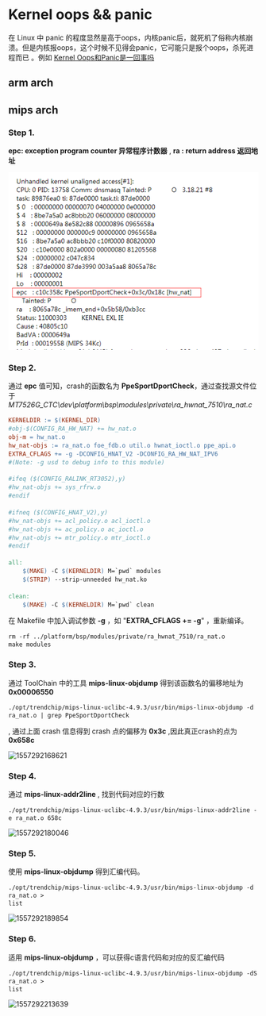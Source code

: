 #  Kernel oops && panic

在 Linux 中 panic 的程度显然是高于oops，内核panic后，就死机了俗称内核崩溃。但是内核报oops，这个时候不见得会panic，它可能只是报个oops，杀死进程而已 。例如 [Kernel Oops和Panic是一回事吗](<http://www.eeworld.com.cn/mp/ymc/a52750.jspx>)





## arm arch







## mips arch

### Step 1.

**epc: exception program counter 异常程序计数器** ,
**ra :   return address   返回地址**

![kernel_trace_mips2](img\kernel_tarce_mips_2.png)


### Step 2.
通过 **epc** 值可知，crash的函数名为 **PpeSportDportCheck**，通过查找源文件位于*MT7526G_CTC\dev\platform\bsp\modules\private\ra_hwnat_7510\ra_nat.c*

```makefile
KERNELDIR := $(KERNEL_DIR)
#obj-$(CONFIG_RA_HW_NAT) += hw_nat.o
obj-m = hw_nat.o
hw_nat-objs := ra_nat.o foe_fdb.o util.o hwnat_ioctl.o ppe_api.o
EXTRA_CFLAGS += -g -DCONFIG_HNAT_V2 -DCONFIG_RA_HW_NAT_IPV6
#(Note: -g usd to debug info to this module)

#ifeq ($(CONFIG_RALINK_RT3052),y)
#hw_nat-objs += sys_rfrw.o
#endif

#ifneq ($(CONFIG_HNAT_V2),y)
#hw_nat-objs += acl_policy.o acl_ioctl.o
#hw_nat-objs += ac_policy.o ac_ioctl.o
#hw_nat-objs += mtr_policy.o mtr_ioctl.o
#endif

all:
	$(MAKE) -C $(KERNELDIR) M=`pwd` modules
	$(STRIP) --strip-unneeded hw_nat.ko

clean:
	$(MAKE) -C $(KERNELDIR) M=`pwd` clean
```

在 Makefile 中加入调试参数 **-g**  ，如 "**EXTRA_CFLAGS += -g**" ，重新编译。

```shell
rm -rf ../platform/bsp/modules/private/ra_hwnat_7510/ra_nat.o
make modules
```

### Step 3.
通过 ToolChain 中的工具 **mips-linux-objdump**  得到该函数名的偏移地址为 **0x00006550** 

```shell
./opt/trendchip/mips-linux-uclibc-4.9.3/usr/bin/mips-linux-objdump -d ra_nat.o | grep PpeSportDportCheck
```

, 通过上面 crash 信息得到 crash 点的偏移为 **0x3c** ,因此真正crash的点为 **0x658c**

![1557292168621](C:\Users\R00499\AppData\Roaming\Typora\typora-user-images\1557292168621.png)

### Step  4.  
通过 **mips-linux-addr2line**  , 找到代码对应的行数

```shell
./opt/trendchip/mips-linux-uclibc-4.9.3/usr/bin/mips-linux-addr2line -e ra_nat.o 658c
```

![1557292180046](C:\Users\R00499\AppData\Roaming\Typora\typora-user-images\1557292180046.png)

### Step  5.
使用 **mips-linux-objdump** 得到汇编代码。

```shell
./opt/trendchip/mips-linux-uclibc-4.9.3/usr/bin/mips-linux-objdump -d ra_nat.o >
list
```

![1557292189854](C:\Users\R00499\AppData\Roaming\Typora\typora-user-images\1557292189854.png)


### Step  6.   
适用 **mips-linux-objdump** ，可以获得c语言代码和对应的反汇编代码

```shell
./opt/trendchip/mips-linux-uclibc-4.9.3/usr/bin/mips-linux-objdump -dS ra_nat.o >
list
```

![1557292213639](C:\Users\R00499\AppData\Roaming\Typora\typora-user-images\1557292213639.png)